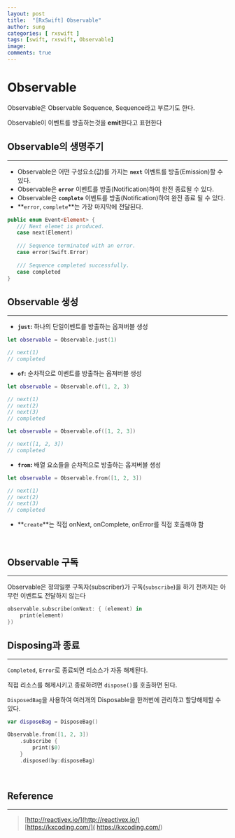 ```yaml
---
layout: post
title:  "[RxSwift] Observable"
author: sung
categories: [ rxswift ]
tags: [swift, rxswift, Observable]
image: 
comments: true
---
```

# Observable
Observable은 Observable Sequence, Sequence라고 부르기도 한다.

Observable이 이벤트를 방출하는것을 **emit**한다고 표현한다

## Observable의 생명주기

---

- Observable은 어떤 구성요소(값)를 가지는 **`next`** 이벤트를 방출(Emission)할 수 있다.
- Observable은 **`error`** 이벤트를 방출(Notification)하여 완전 종료될 수 있다.
- Observable은 **`complete`** 이벤트를 방출(Notification)하여 완전 종료 될 수 있다.
- **`error`, `complete`**는 가장 마지막에 전달된다.
```swift
public enum Event<Element> {
   /// Next elemet is produced.
   case next(Element)
   
   /// Sequence terminated with an error.
   case error(Swift.Error)
   
   /// Sequence completed successfully.
   case completed
}
```
## Observable 생성

---

- **`just`:** 하나의 단일이벤트를 방출하는 옵져버블 생성

```swift
let observable = Observable.just(1)

// next(1)
// completed
```

- **`of`:**  순차적으로 이벤트를 방출하는 옵져버블 생성

```swift
let observable = Observable.of(1, 2, 3)

// next(1)
// next(2)
// next(3)
// completed
```
```swift
let observable = Observable.of([1, 2, 3])

// next([1, 2, 3])
// completed
```

- **`from`:** 배열 요소들을 순차적으로 방출하는 옵져버블 생성

```swift
let observable = Observable.from([1, 2, 3])

// next(1)
// next(2)
// next(3)
// completed
```

- **`create`**는 직접 onNext, onComplete, onError를 직접 호출해야 함
<br>

## Observable 구독

---

Observable은 정의일뿐 구독자(subscriber)가 구독(`subscribe`)을 하기 전까지는 아무런 이벤트도 전달하지 않는다
```swift
observable.subscribe(onNext: { (element) in
    print(element)
})
```

## Disposing과 종료

---

`Completed`, `Error`로 종료되면 리소스가 자동 해제된다.

직접 리소스를 해제시키고 종료하려면 `dispose()`를 호출하면 된다.

`DisposedBag`을 사용하여 여러개의 Disposable을 한꺼번에 관리하고 할당해제할 수 있다.
```swift
var disposeBag = DisposeBag()

Observable.from([1, 2, 3])
    .subscribe {
        print($0)
    }
    .disposed(by:disposeBag)
```
<br>

## Reference
--- 
> [http://reactivex.io/](http://reactivex.io/)  
> [https://kxcoding.com/]( https://kxcoding.com/)
